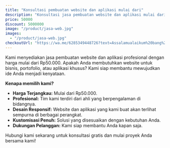 ```yaml
---
title: "Konsultasi pembuatan website dan aplikasi mulai dari"
description: "Konsultasi jasa pembuatan website dan aplikasi mulai dari 50000"
price: 50000
discount: 5000000
image: "/product/jasa-web.jpg"
images:
  - "/product/jasa-web.jpg"
checkoutUrl: "https://wa.me/6285349448726?text=Assalamualaikum%20bang%20semut%20saya%20mau%20buat%20web%20"
---
```

Kami menyediakan jasa pembuatan website dan aplikasi profesional dengan harga mulai dari Rp50.000. Apakah Anda membutuhkan website untuk bisnis, portofolio, atau aplikasi khusus? Kami siap membantu mewujudkan ide Anda menjadi kenyataan.

**Kenapa memilih kami?**
- **Harga Terjangkau:** Mulai dari Rp50.000.
- **Profesional:** Tim kami terdiri dari ahli yang berpengalaman di bidangnya.
- **Desain Responsif:** Website dan aplikasi yang kami buat akan terlihat sempurna di berbagai perangkat.
- **Kustomisasi Penuh:** Solusi yang disesuaikan dengan kebutuhan Anda.
- **Dukungan Pelanggan:** Kami siap membantu Anda kapan saja.

Hubungi kami sekarang untuk konsultasi gratis dan mulai proyek Anda bersama kami!
